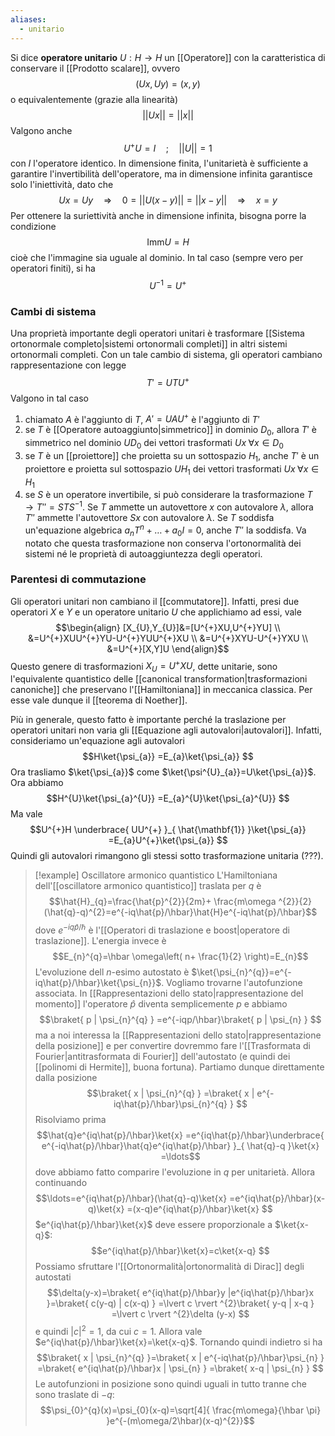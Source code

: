 ```yaml
---
aliases:
  - unitario
---
```

Si dice **operatore unitario** $U:H \rightarrow H$ un [[Operatore]] con la caratteristica di conservare il [[Prodotto scalare]], ovvero
$$(Ux,Uy)=(x,y)$$
o equivalentemente (grazie alla linearità)
$$||Ux||=||x||$$
Valgono anche
$$U^{+}U=I\quad;\quad||U||=1$$
con $I$ l'operatore identico. In dimensione finita, l'unitarietà è sufficiente a garantire l'invertibilità dell'operatore, ma in dimensione infinita garantisce solo l'iniettività, dato che
$$Ux=Uy \quad \Rightarrow \quad 0=||U(x-y)||=||x-y|| \quad \Rightarrow \quad x=y$$
Per ottenere la suriettività anche in dimensione infinita, bisogna porre la condizione
$$\text{Imm}U=H$$
cioè che l'immagine sia uguale al dominio. In tal caso (sempre vero per operatori finiti), si ha
$$U^{-1}=U^{+}$$
### Cambi di sistema
Una proprietà importante degli operatori unitari è trasformare [[Sistema ortonormale completo|sistemi ortonormali completi]] in altri sistemi ortonormali completi. Con un tale cambio di sistema, gli operatori cambiano rappresentazione con legge
$$T'=UTU^{+}$$
Valgono in tal caso
1. chiamato $A$ è l'aggiunto di $T$, $A'=UAU^{+}$ è l'aggiunto di $T'$
2. se $T$ è [[Operatore autoaggiunto|simmetrico]] in dominio $D_{0}$, allora $T'$ è simmetrico nel dominio $UD_{0}$ dei vettori trasformati $Ux\;\forall x\in D_{0}$
3. se $T$ è un [[proiettore]] che proietta su un sottospazio $H_{1}$, anche $T'$ è un proiettore e proietta sul sottospazio $UH_{1}$ dei vettori trasformati $Ux\;\forall x\in H_{1}$
4. se $S$ è un operatore invertibile, si può considerare la trasformazione $T \rightarrow T''=STS^{-1}$. Se $T$ ammette un autovettore $x$ con autovalore $\lambda$, allora $T''$ ammette l'autovettore $Sx$ con autovalore $\lambda$. Se $T$ soddisfa un'equazione algebrica $a_{n}T^{n}+\ldots+a_{0}I=0$, anche $T''$ la soddisfa. Va notato che questa trasformazione non conserva l'ortonormalità dei sistemi né le proprietà di autoaggiuntezza degli operatori.
### Parentesi di commutazione
Gli operatori unitari non cambiano il [[commutatore]]. Infatti, presi due operatori $X$ e $Y$ e un operatore unitario $U$ che applichiamo ad essi, vale
$$\begin{align}
[X_{U},Y_{U}]&=[U^{+}XU,U^{+}YU] \\
&=U^{+}XUU^{+}YU-U^{+}YUU^{+}XU \\
&=U^{+}XYU-U^{+}YXU \\
&=U^{+}[X,Y]U
\end{align}$$
Questo genere di trasformazioni $X_{U}=U^{+}XU$, dette unitarie, sono l'equivalente quantistico delle [[canonical transformation|trasformazioni canoniche]] che preservano l'[[Hamiltoniana]] in meccanica classica. Per esse vale dunque il [[teorema di Noether]].

Più in generale, questo fatto è importante perché la traslazione per operatori unitari non varia gli [[Equazione agli autovalori|autovalori]]. Infatti, consideriamo un'equazione agli autovalori
$$H\ket{\psi_{a}} =E_{a}\ket{\psi_{a}} $$
Ora trasliamo $\ket{\psi_{a}}$ come $\ket{\psi^{U}_{a}}=U\ket{\psi_{a}}$. Ora abbiamo
$$H^{U}\ket{\psi_{a}^{U}} =E_{a}^{U}\ket{\psi_{a}^{U}} $$
Ma vale
$$U^{+}H \underbrace{ UU^{+} }_{ \hat{\mathbf{1}} }\ket{\psi_{a}} =E_{a}U^{+}\ket{\psi_{a}} $$
Quindi gli autovalori rimangono gli stessi sotto trasformazione unitaria (???).

> [!example] Oscillatore armonico quantistico
> L'Hamiltoniana dell'[[oscillatore armonico quantistico]] traslata per $q$ è
> $$\hat{H}_{q}=\frac{\hat{p}^{2}}{2m}+ \frac{m\omega ^{2}}{2}(\hat{q}-q)^{2}=e^{-iq\hat{p}/\hbar}\hat{H}e^{-iq\hat{p}/\hbar}$$
> dove $e^{-iq \hat{p}/\hbar}$ è l'[[Operatori di traslazione e boost|operatore di traslazione]]. L'energia invece è
> $$E_{n}^{q}=\hbar \omega\left( n+ \frac{1}{2} \right)=E_{n}$$
> L'evoluzione dell $n$-esimo autostato è $\ket{\psi_{n}^{q}}=e^{-iq\hat{p}/\hbar}\ket{\psi_{n}}$. Vogliamo trovarne l'autofunzione associata. In [[Rappresentazioni dello stato|rappresentazione del momento]] l'operatore $\hat{p}$ diventa semplicemente $p$ e abbiamo
> $$\braket{ p | \psi_{n}^{q} } =e^{-iqp/\hbar}\braket{ p | \psi_{n} } $$
> ma a noi interessa la [[Rappresentazioni dello stato|rappresentazione della posizione]] e per convertire dovremmo fare l'[[Trasformata di Fourier|antitrasformata di Fourier]] dell'autostato (e quindi dei [[polinomi di Hermite]], buona fortuna). Partiamo dunque direttamente dalla posizione
> $$\braket{ x | \psi_{n}^{q} } =\braket{ x | e^{-iq\hat{p}/\hbar}\psi_{n}^{q} } $$
> Risolviamo prima
> $$\hat{q}e^{iq\hat{p}/\hbar}\ket{x} =e^{iq\hat{p}/\hbar}\underbrace{ e^{-iq\hat{p}/\hbar}\hat{q}e^{iq\hat{p}/\hbar} }_{ \hat{q}-q }\ket{x} =\ldots$$
> dove abbiamo fatto comparire l'evoluzione in $q$ per unitarietà. Allora continuando
> $$\ldots=e^{iq\hat{p}/\hbar}(\hat{q}-q)\ket{x} =e^{iq\hat{p}/\hbar}(x-q)\ket{x} =(x-q)e^{iq\hat{p}/\hbar}\ket{x} $$
> $e^{iq\hat{p}/\hbar}\ket{x}$ deve essere proporzionale a $\ket{x-q}$:
> $$e^{iq\hat{p}/\hbar}\ket{x}=c\ket{x-q} $$
> Possiamo sfruttare l'[[Ortonormalità|ortonormalità di Dirac]] degli autostati
> $$\delta(y-x)=\braket{ e^{iq\hat{p}/\hbar}y |e^{iq\hat{p}/\hbar}x  }=\braket{ c(y-q) | c(x-q) } =\lvert c \rvert ^{2}\braket{ y-q | x-q } =\lvert c \rvert ^{2}\delta (y-x) $$
> e quindi $\lvert c \rvert^{2}=1$, da cui $c=1$. Allora vale $e^{iq\hat{p}/\hbar}\ket{x}=\ket{x-q}$. Tornando quindi indietro si ha
> $$\braket{ x | \psi_{n}^{q} }=\braket{ x | e^{-iq\hat{p}/\hbar}\psi_{n} }  =\braket{ e^{iq\hat{p}/\hbar}x | \psi_{n} } =\braket{ x-q | \psi_{n} } $$
> Le autofunzioni in posizione sono quindi uguali in tutto tranne che sono traslate di $-q$:
> $$\psi_{0}^{q}(x)=\psi_{0}(x-q)=\sqrt[4]{ \frac{m\omega}{\hbar \pi} }e^{-(m\omega/2\hbar)(x-q)^{2}}$$
